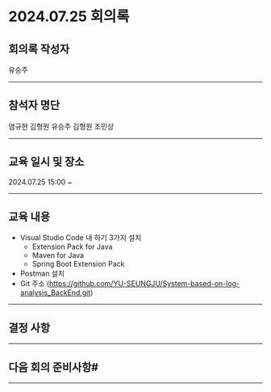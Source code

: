 # 2024.07.25 회의록
## 회의록 작성자
유승주
***
## 참석자 명단
염규현
김형원
유승주
김형원
조민상
***
## 교육 일시 및 장소
2024.07.25 15:00 ~



***
## 교육 내용
- Visual Studio Code 내 하기 3가지 설치
  * Extension Pack for Java
  * Maven for Java
  * Spring Boot Extension Pack
- Postman 설치
- Git 주소
  (https://github.com/YU-SEUNGJU/System-based-on-log-analysis_BackEnd.git) 

***

 


## 결정 사항



***
## 다음 회의 준비사항#


***
